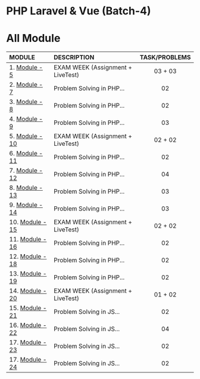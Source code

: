 # PHP Laravel & Vue (Batch-4)

# All Module

| MODULE                       | DESCRIPTION                       | TASK/PROBLEMS  |
| :--------------------------- | :-------------------------------- | :------------: |
| 1. [Module - 5](module-5)    | EXAM WEEK (Assignment + LiveTest) |    03 + 03     |
| 2. [Module - 7](module-7)    | Problem Solving in PHP...         |       02       |
| 3. [Module - 8](module-8)    | Problem Solving in PHP...         |       02       |
| 4. [Module - 9](module-9)    | Problem Solving in PHP...         |       03       |
| 5. [Module - 10](module-10)  | EXAM WEEK (Assignment + LiveTest) |    02 + 02     |
| 6. [Module - 11](module-11)  | Problem Solving in PHP...         |       02       |
| 7. [Module - 12](module-12)  | Problem Solving in PHP...         |       04       |
| 8. [Module - 13](module-13)  | Problem Solving in PHP...         |       03       |
| 9. [Module - 14](module-14)  | Problem Solving in PHP...         |       03       |
| 10. [Module - 15](module-15) | EXAM WEEK (Assignment + LiveTest) |    02 + 02     |
| 11. [Module - 16](module-16) | Problem Solving in PHP...         |       02       |
| 12. [Module - 18](module-18) | Problem Solving in PHP...         |       02       |
| 13. [Module - 19](module-19) | Problem Solving in PHP...         |       02       |
| 14. [Module - 20](module-20) | EXAM WEEK (Assignment + LiveTest) |    01 + 02     |
| 15. [Module - 21](module-21) | Problem Solving in JS...          |       02       |
| 16. [Module - 22](module-22) | Problem Solving in JS...          |       04       |
| 17. [Module - 23](module-23) | Problem Solving in JS...          |       02       |
| 17. [Module - 24](module-24) | Problem Solving in JS...          |       02       |
